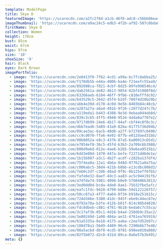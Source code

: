 ```yaml
---
template: ModelPage
title: Skye D
featuredImage: 'https://ucarecdn.com/a2fc2f8d-a1cb-46f0-adc8-c56bb06ea443/'
imageThumbnail: 'https://ucarecdn.com/a9ac24c5-edb3-4f2b-af92-587c0bda86a9/'
firstName: Skye D
collection: Women
height: 170cm
bust: 85cm
waist: 67cm
hips: 97cm
size: '10'
shoeSize: '9'
hair: Black
eyes: Dark Brown
imagePortfolio:
  - image: 'https://ucarecdn.com/2e0413f0-7f62-4cd1-a99a-bc7fc8abba25/'
  - image: 'https://ucarecdn.com/f178db5b-e44a-400b-ba4e-f21eefc55aa9/'
  - image: 'https://ucarecdn.com/892608ca-f821-4cbf-8d25-89fe998546c4/'
  - image: 'https://ucarecdn.com/dab2561a-de82-4613-9854-02bf41980f8d/'
  - image: 'https://ucarecdn.com/63266aeb-6104-46ff-9fb6-c810efffdc92/'
  - image: 'https://ucarecdn.com/b43529c5-2642-45f4-b2df-70074d28b29b/'
  - image: 'https://ucarecdn.com/abb4e39d-d170-4c0d-9e5b-8403b84c48cb/'
  - image: 'https://ucarecdn.com/a287a27a-a6a4-491b-9f26-c2077d247c7b/'
  - image: 'https://ucarecdn.com/a119eda1-b443-4388-9e3d-9ebaa044eb8d/'
  - image: 'https://ucarecdn.com/839c3cb5-4ff5-4940-9534-4dda0a7707e2/'
  - image: 'https://ucarecdn.com/9717d699-24e6-4b17-84af-cbf44c8f0c3c/'
  - image: 'https://ucarecdn.com/dbb7ead6-5489-43a9-82ba-01775736d94b/'
  - image: 'https://ucarecdn.com/09cae3ac-6acb-48d8-a27f-b727697c0490/'
  - image: 'https://ucarecdn.com/cc9cd070-ffa6-4e92-877b-e012daed31bb/'
  - image: 'https://ucarecdn.com/98b8052a-e8c3-4376-87a5-6a00913c65d1/'
  - image: 'https://ucarecdn.com/e7854ef8-36c5-45fd-b3b3-2a709c6b3988/'
  - image: 'https://ucarecdn.com/800d9a6d-012e-4ae6-b2b5-59e6ea9515b1/'
  - image: 'https://ucarecdn.com/6dd3e08d-1470-447a-befe-f2271dd6de1e/'
  - image: 'https://ucarecdn.com/1b15b987-a3c1-4b2f-acdf-c282ba137df4/'
  - image: 'https://ucarecdn.com/75f4ea0a-12a1-4b6a-948d-977621a0a75a/'
  - image: 'https://ucarecdn.com/c006abc5-38d4-421b-b8bb-e13cdbc008d3/'
  - image: 'https://ucarecdn.com/7eb0c2df-c3d6-40ad-9f9c-0b125eff6fb5/'
  - image: 'https://ucarecdn.com/fafe6e32-8aef-4dc3-aa83-ac5c944191f6/'
  - image: 'https://ucarecdn.com/a7dfda74-5981-4098-b0e9-5708406b3813/'
  - image: 'https://ucarecdn.com/3ed0dd0d-bcda-4de0-8ae1-75b32fbe5afc/'
  - image: 'https://ucarecdn.com/eafc1fdc-9428-4799-b88e-59d122126f57/'
  - image: 'https://ucarecdn.com/58cc67a3-4f77-4a64-8f34-b918e251615c/'
  - image: 'https://ucarecdn.com/724d346e-5380-41dc-945f-ebe9c44ec87e/'
  - image: 'https://ucarecdn.com/6f92e78a-b3fe-412b-b01f-814c985d4820/'
  - image: 'https://ucarecdn.com/fdc8dbeb-c881-4781-9b18-6eda6c7c55ca/'
  - image: 'https://ucarecdn.com/3c1faf3b-05c1-4d16-b4a4-258db9c35ac2/'
  - image: 'https://ucarecdn.com/3e80249d-1a98-404a-ae31-4761ea765919/'
  - image: 'https://ucarecdn.com/61a5335a-0a18-4175-aaba-c2ee7d52b97c/'
  - image: 'https://ucarecdn.com/188d78a1-56d9-4489-96c6-7290b6b77e48/'
  - image: 'https://ucarecdn.com/98a5acbd-dbf0-4cd5-8f81-698ee010a860/'
  - image: 'https://ucarecdn.com/02f5b072-d2c0-431d-89ca-0a6e57b3b491/'
meta: {}
---
```



